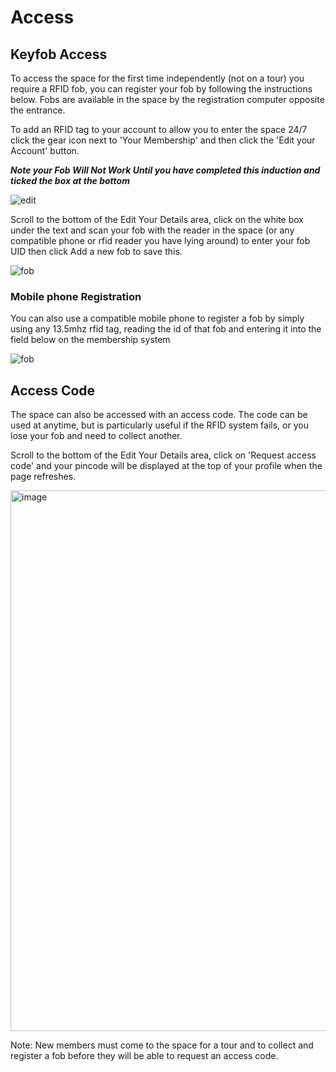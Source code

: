 # Access

## Keyfob Access
To access the space for the first time independently (not on a tour) you require a RFID fob, you can register your fob by following the instructions below. Fobs are available in the space by the registration computer opposite the entrance. 

To add an RFID tag to your account to allow you to enter the space 24/7 click the gear icon next to 'Your Membership' and then click the 'Edit your Account' button.

***Note your Fob Will Not Work Until you have completed this induction and ticked the box at the bottom***

![edit](https://docs.hacman.org.uk/images/rfid_1.png)

Scroll to the bottom of the Edit Your Details area, click on the white box under the text and scan your fob with the reader in the space (or any compatible phone or rfid reader you have lying around) to enter your fob UID then click Add a new fob to save this.

![](https://docs.hacman.org.uk/images/rfid_2.png "fob")

### Mobile phone Registration

You can also use a compatible mobile phone to register a fob by simply using any 13.5mhz rfid tag, reading the id of that fob and entering it into the field below on the membership system

![](https://docs.hacman.org.uk/images/rfid_2.png "fob")


## Access Code
The space can also be accessed with an access code. The code can be used at anytime, but is particularly useful if the RFID system fails, or you lose your fob and need to collect another.

Scroll to the bottom of the Edit Your Details area, click on 'Request access code' and your pincode will be displayed at the top of your profile when the page refreshes.

<img width="865" alt="image" src="https://user-images.githubusercontent.com/10685917/202847669-d6d98d44-5800-43f4-8a6f-6d486746fb07.png">

Note: New members must come to the space for a tour and to collect and register a fob before they will be able to request an access code.
